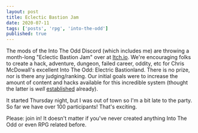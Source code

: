 ```yaml
---
layout: post
title: Eclectic Bastion Jam
date: 2020-07-11
tags: ['posts', 'rpg', 'into-the-odd']
published: true
---
```


The mods of the Into The Odd Discord (which includes me) are throwing a month-long "Eclectic Bastion Jam" over at [Itch.io](https://itch.io/jam/eclectic-bastion-jam). We're encouraging folks to create a hack, adventure, dungeon, failed career, oddity, etc for Chris McDowall's excellent Into The Odd: Electric Bastionland. There is no prize, nor is there any judging/ranking. Our initial goals were to increase the amount of content and hacks available for this incredible system (thought the latter is _well_ [established](https://docs.google.com/document/d/1ipMsbNE5EH6-1_d58o_JfneF2XA4yWqfr5XxJInSzqI/edit#bookmark=id.a7zji32jrcr2) already).

It started Thursday night, but I was out of town so I'm a bit late to the party. So far we have over 100 participants! That's exciting.

Please: join in! It doesn't matter if you've never created anything Into The Odd or even RPG related before.
